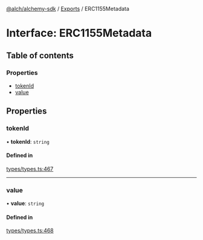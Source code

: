 [@alch/alchemy-sdk](../README.md) / [Exports](../modules.md) / ERC1155Metadata

# Interface: ERC1155Metadata

## Table of contents

### Properties

- [tokenId](ERC1155Metadata.md#tokenid)
- [value](ERC1155Metadata.md#value)

## Properties

### tokenId

• **tokenId**: `string`

#### Defined in

[types/types.ts:467](https://github.com/alchemyplatform/alchemy-sdk-js/blob/865aa2b/src/types/types.ts#L467)

___

### value

• **value**: `string`

#### Defined in

[types/types.ts:468](https://github.com/alchemyplatform/alchemy-sdk-js/blob/865aa2b/src/types/types.ts#L468)
